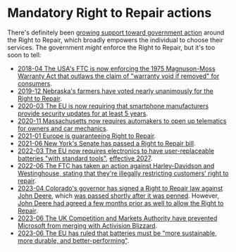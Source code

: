 
# Mandatory Right to Repair actions

There's definitely been [growing support toward government action](https://web.archive.org/web/20190620114605/https://arstechnica.com/gadgets/2019/06/hackers-farmers-and-doctors-unite-support-for-right-to-repair-laws-slowly-grows/) around the Right to Repair, which broadly empowers the individual to choose their services. The government *might* enforce the Right to Repair, but it's too soon to tell:

- [2018-04 The USA's FTC is now enforcing the 1975 Magnuson-Moss Warranty Act that outlaws the claim of "warranty void if removed" for consumers](https://web.archive.org/web/20180415075802/https://www.npr.org/sections/thetwo-way/2018/04/11/601582169/warranty-void-if-removed-as-it-turns-out-feds-say-those-warnings-are-illegal).
- [2019-12 Nebraska's farmers have voted nearly unanimously for the Right to Repair](https://web.archive.org/web/20191211230958/https://uspirg.org/blogs/blog/usp/nebraska-farmers-vote-overwhelmingly-right-repair).
- [2020-03 The EU is now requiring that smartphone manufacturers provide security updates for at least 5 years](https://web.archive.org/web/20200312042613/https://www.xda-developers.com/eu-right-to-repair-laws-update-smartphone/).
- [2020-11 Massachusetts now requires automakers to open up telematics for owners and car mechanics](https://web.archive.org/web/20201104081511/https://www.engadget.com/motor-vehicle-data-question-1-081059455.html).
- [2021-01 Europe is guaranteeing Right to Repair](https://web.archive.org/web/20210111085029/https://reasonstobecheerful.world/europe-guarantee-right-to-repair-ifixit/).
- [2021-06 New York's Senate has passed a Right to Repair bill](https://web.archive.org/web/20210611061002/https://www.ifixit.com/News/50722/victory-new-york-senate-passes-landmark-right-to-repair-bill).
- [2022-03 The EU now requires electronics to have user-replaceable batteries "with standard tools"](https://web.archive.org/web/20220313131811/https://www.eevblog.com/forum/dodgy-technology/not-dodgy-at-all-and-long-overdue-user-replaceable-batteries/), [effective 2027](https://archive.is/20230713233209/https://www.androidauthority.com/phones-with-replaceable-batteries-2027-3345155/).
- [2022-06 The FTC has taken an action against Harley-Davidson and Westinghouse, stating that they're illegally restricting customers' right to repair](https://web.archive.org/web/20220624020056/https://www.ftc.gov/news-events/news/press-releases/2022/06/ftc-takes-action-against-harley-davidson-westinghouse-illegally-restricting-customers-right-repair-0).
- [2023-04 Colorado's governor has signed a Right to Repair law against John Deere](https://web.archive.org/web/20230426184504/https://leg.colorado.gov/sites/default/files/2023a_1011_signed.pdf), which [was passed shortly after it was penned](https://web.archive.org/web/20230603121706/https://www.ifixit.com/News/73291/colorado-approves-first-ever-agricultural-right-to-repair-bill). However, [John Deere had agreed a few months prior as well to allow the Right to Repair](https://web.archive.org/web/20230109043115/https://www.bbc.com/news/business-64206913).
- [2023-06 The UK Competition and Markets Authority have prevented Microsoft from merging with Activision Blizzard](https://web.archive.org/web/20230603101224/https://www.thebignewsletter.com/p/big-tech-blocked-microsoft-stopped).
- [2023-06 The EU has ruled that batteries must be "more sustainable, more durable, and better-performing"](https://web.archive.org/web/20230614113043/https://www.europarl.europa.eu/news/en/press-room/20230609IPR96210/making-batteries-more-sustainable-more-durable-and-better-performing).
